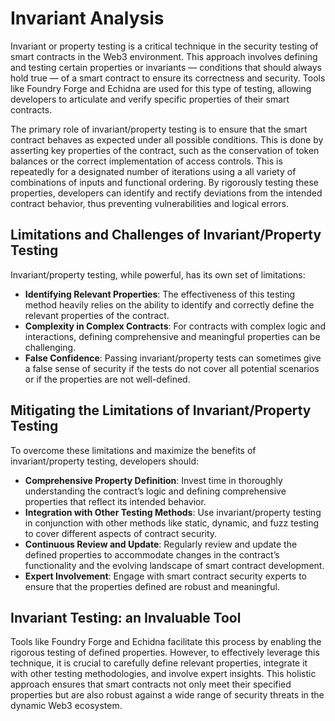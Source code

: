 # Invariant Analysis

Invariant or property testing is a critical technique in the security testing of smart contracts in the Web3 environment. This approach involves defining and testing certain properties or invariants — conditions that should always hold true — of a smart contract to ensure its correctness and security. Tools like Foundry Forge and Echidna are used for this type of testing, allowing developers to articulate and verify specific properties of their smart contracts.

The primary role of invariant/property testing is to ensure that the smart contract behaves as expected under all possible conditions. This is done by asserting key properties of the contract, such as the conservation of token balances or the correct implementation of access controls. This is repeatedly for a designated number of iterations using a all variety of combinations of inputs and functional ordering. By rigorously testing these properties, developers can identify and rectify deviations from the intended contract behavior, thus preventing vulnerabilities and logical errors.

## Limitations and Challenges of Invariant/Property Testing

Invariant/property testing, while powerful, has its own set of limitations:

- **Identifying Relevant Properties**: The effectiveness of this testing method heavily relies on the ability to identify and correctly define the relevant properties of the contract.
- **Complexity in Complex Contracts**: For contracts with complex logic and interactions, defining comprehensive and meaningful properties can be challenging.
- **False Confidence**: Passing invariant/property tests can sometimes give a false sense of security if the tests do not cover all potential scenarios or if the properties are not well-defined.

## Mitigating the Limitations of Invariant/Property Testing

To overcome these limitations and maximize the benefits of invariant/property testing, developers should:

- **Comprehensive Property Definition**: Invest time in thoroughly understanding the contract’s logic and defining comprehensive properties that reflect its intended behavior.
- **Integration with Other Testing Methods**: Use invariant/property testing in conjunction with other methods like static, dynamic, and fuzz testing to cover different aspects of contract security.
- **Continuous Review and Update**: Regularly review and update the defined properties to accommodate changes in the contract’s functionality and the evolving landscape of smart contract development.
- **Expert Involvement**: Engage with smart contract security experts to ensure that the properties defined are robust and meaningful.

## Invariant Testing: an Invaluable Tool

Tools like Foundry Forge and Echidna facilitate this process by enabling the rigorous testing of defined properties. However, to effectively leverage this technique, it is crucial to carefully define relevant properties, integrate it with other testing methodologies, and involve expert insights. This holistic approach ensures that smart contracts not only meet their specified properties but are also robust against a wide range of security threats in the dynamic Web3 ecosystem.